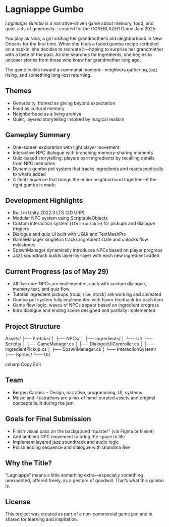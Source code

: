 # Lagniappe Gumbo

*Lagniappe Gumbo* is a narrative-driven game about memory, food, and quiet acts of generosity—created for the COREBLAZER Game Jam 2025.

You play as Nina, a girl visiting her grandmother’s old neighborhood in New Orleans for the first time. When she finds a faded gumbo recipe scribbled on a napkin, she decides to recreate it—hoping to surprise her grandmother with a taste of the past. As she searches for ingredients, she begins to uncover stories from those who knew her grandmother long ago.

The game builds toward a communal moment—neighbors gathering, jazz rising, and something long-lost returning.

## Themes

- Generosity, framed as giving beyond expectation
- Food as cultural memory
- Neighborhood as a living archive
- Quiet, layered storytelling inspired by magical realism

## Gameplay Summary

- One-screen exploration with light player movement
- Interactive NPC dialogue with branching memory-sharing moments
- Quiz-based storytelling: players earn ingredients by recalling details from NPC memories
- Dynamic gumbo pot system that tracks ingredients and reacts poetically to what’s added
- A final sequence that brings the entire neighborhood together—if the right gumbo is made

## Development Highlights

- Built in Unity 2022.3 LTS (2D URP)
- Modular NPC system using ScriptableObjects
- Custom interaction system (`IInteractable`) for pickups and dialogue triggers
- Dialogue and quiz UI built with UGUI and TextMeshPro
- GameManager singleton tracks ingredient state and unlocks flow milestones
- SpawnManager dynamically introduces NPCs based on player progress
- Jazz soundtrack builds layer-by-layer with each new ingredient added

## Current Progress (as of May 29)

- All five core NPCs are implemented, each with custom dialogue, memory text, and quiz flow
- Tutorial ingredient pickups (roux, rice, stock) are working and animated
- Gumbo pot system fully implemented with flavor feedback for each item
- Game flow logic: waves of NPCs appear based on ingredient progress
- Intro dialogue and ending scene designed and partially implemented

## Project Structure

Assets/
├── Prefabs/
│ ├── NPCs/
│ ├── Ingredients/
│ └── UI/
├── Scripts/
│ ├── GameManager.cs
│ ├── DialogueUIController.cs
│ ├── IngredientPickup.cs
│ ├── SpawnManager.cs
│ └── InteractionSystem/
├── Sprites/
└── UI/

csharp
Copy
Edit

## Team

- Bergen Carloss – Design, narrative, programming, UI, systems
- Music and illustrations are a mix of hand-curated assets and original concepts built during the jam

## Goals for Final Submission

- Finish visual pass on the background “quarter” (via Figma or tileset)
- Add ambient NPC movement to bring the space to life
- Implement layered jazz soundtrack and audio logic
- Polish ending sequence and dialogue with Grandma Bev

## Why the Title?

“Lagniappe” means a little something extra—especially something unexpected, offered freely, as a gesture of goodwill. That’s what this gumbo is.

## License

This project was created as part of a non-commercial game jam and is shared for learning and inspiration.
